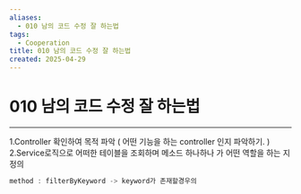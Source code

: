 ```yaml
---
aliases:
  - 010 남의 코드 수정 잘 하는법
tags:
  - Cooperation
title: 010 남의 코드 수정 잘 하는법
created: 2025-04-29
---
```

# 010 남의 코드 수정 잘 하는법 
---

1.Controller 확인하여 목적 파악  ( 어떤 기능을 하는 controller 인지 파악하기. )
2.Service로직으로 어떠한 테이블을 조회하며  메소드 하나하나 가 어떤 역할을 하는 지 정의 


```java
method : filterByKeyword -> keyword가 존재할경우의 
```
